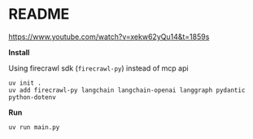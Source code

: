 # README

https://www.youtube.com/watch?v=xekw62yQu14&t=1859s

**Install**

Using firecrawl sdk (`firecrawl-py`) instead of mcp api

```shell
uv init .
uv add firecrawl-py langchain langchain-openai langgraph pydantic python-dotenv
```

**Run**

```shell
uv run main.py
```
